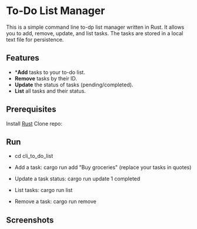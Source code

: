 # To-Do List Manager

This is a simple command line to-dp list manager written in Rust. It allows you to add, remove, update, and list tasks. The tasks are stored in a local text file for persistence.

## Features

* ***Add** tasks to your to-do list.
* **Remove** tasks by their ID.
* **Update** the status of tasks (pending/completed).
* **List** all tasks and their status.

## Prerequisites

Install [Rust](https://www.rust-lang.org/)
Clone repo: 

## Run
* cd cli_to_do_list

* Add a task: cargo run add "Buy groceries" (replace your tasks in quotes)
* Update a task status: cargo run update 1 completed
* List tasks: cargo run list
* Remove a task: cargo run remove

## Screenshots

